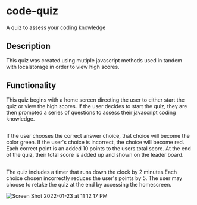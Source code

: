 # code-quiz
A quiz to assess your coding knowledge

## Description
This quiz was created using mutiple javascript methods used in tandem with localstorage in order to view high scores.

## Functionality
This quiz begins with a home screen directing the user to either start the quiz or view the high scores. If the user decides to start the quiz, they are then prompted a series of questions to assess their javascript coding knowledge.
##
If the user chooses the correct answer choice, that choice will become the color green. If the user's choice is incorrect, the choice will become red. Each correct point is an added 10 points to the users total score. At the end of the quiz, their total score is added up and shown on the leader board. 
##
The quiz includes a timer that runs down the clock by 2 minutes.Each choice chosen incorrectly reduces the user's points by 5. The user may choose to retake the quiz at the end by accessing the homescreen. 


![Screen Shot 2022-01-23 at 11 12 17 PM](https://user-images.githubusercontent.com/93490778/150721380-d713a840-2a4b-48a6-b0b5-d524a5f01657.png)
